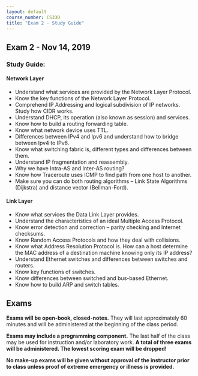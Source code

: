 ```yaml
---
layout: default
course_number: CS330
title: "Exam 2 - Study Guide"
---
```


Exam 2 - Nov 14, 2019
-----------------------

### Study Guide:

#### Network Layer
- Understand what services are provided by the Network Layer Protocol.
- Know the key functions of the Network Layer Protocol.  
- Comprehend IP Addressing and logical subdivision of IP networks. Study how CIDR works.
- Understand DHCP, its operation (also known as session) and services.
- Know how to build a routing forwarding table.
- Know what network device uses TTL.
- Differences between IPv4 and Ipv6 and understand how to bridge between Ipv4 to IPv6.
- Know what switching fabric is, different types and differences between them. 
- Understand IP fragmentation and reassembly.
- Why we have Intra-AS and Inter-AS routing?
- Know how Traceroute uses ICMP to find path from one host to another. 
- Make sure you can do both routing algorithms – Link State Algorithms (Dijkstra) and distance vector (Bellman-Ford).

#### Link Layer
- Know what services the Data Link Layer provides.
- Understand the characteristics of an ideal Multiple Access Protocol.
- Know error detection and correction – parity checking and Internet checksums.
- Know Random Access Protocols and how they deal with collisions. 
- Know what Address Resolution Protocol is. How can a host determine the MAC address of a destination machine knowing only its IP address?
- Understand Ethernet switches and differences between switches and routers.
- Know key functions of switches. 
- Know differences between switched and bus-based Ethernet.
- Know how to build ARP and switch tables. 

Exams
-----------------

<strong>Exams will be open-book, closed-notes.</strong> They will last approximately 60 minutes and will be administered at the beginning of the class period.

<strong>Exams may include a programming component.</strong> The last half of the class may be used for instruction and/or laboratory work. 
<strong>A total of three exams will be administered. The lowest scoring exam will be dropped!</strong>

<strong>No make-up exams will be given without approval of the instructor prior to class unless proof of extreme emergency or illness is provided.</strong>

